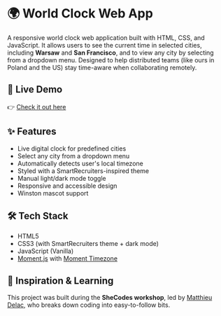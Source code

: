 # 🌍 World Clock Web App

A responsive world clock web application built with HTML, CSS, and JavaScript. It allows users to see the current time in selected cities, including **Warsaw** and **San Francisco**, and to view any city by selecting from a dropdown menu. Designed to help distributed teams (like ours in Poland and the US) stay time-aware when collaborating remotely.

## 🚀 Live Demo

👉 [Check it out here](https://world-clock-js-css-html.netlify.app/)

## ✨ Features

- Live digital clock for predefined cities
- Select any city from a dropdown menu
- Automatically detects user's local timezone
- Styled with a SmartRecruiters-inspired theme
- Manual light/dark mode toggle
- Responsive and accessible design
- Winston mascot support 

## 🛠 Tech Stack

- HTML5
- CSS3 (with SmartRecruiters theme + dark mode)
- JavaScript (Vanilla)
- [Moment.js](https://momentjs.com/) with [Moment Timezone](https://momentjs.com/timezone/)

## 🧠 Inspiration & Learning

This project was built during the **SheCodes workshop**, led by [Matthieu Delac](https://www.linkedin.com/in/mattdelac/), who breaks down coding into easy-to-follow bits.
